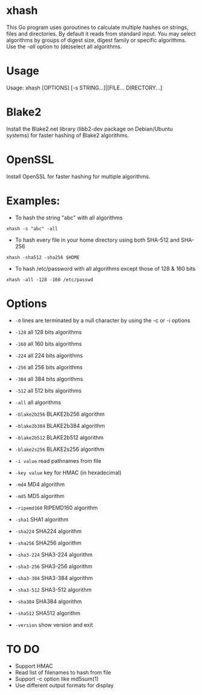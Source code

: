 # xhash
This Go program uses goroutines to calculate multiple hashes on strings, files and directories.  By default it reads from standard input.  You may select algorithms by groups of digest size, digest family or specific algorithms.  Use the _*-all*_ option to (de)select all algorithms.

# Usage

Usage: xhash [OPTIONS] [-s STRING...]|[FILE... DIRECTORY...]

# Blake2

Install the Blake2.net library (libb2-dev package on Debian/Ubuntu systems) for faster hashing of Blake2 algorithms.

# OpenSSL

Install OpenSSL for faster hashing for multiple algorithms.

# Examples:

* To hash the string "abc" with all algorithms

`xhash -s "abc" -all`

* To hash every file in your home directory using both SHA-512 and SHA-256

`xhash -sha512 -sha256 $HOME`

* To hash /etc/password with all algorithms except those of 128 & 160 bits

`xhash -all -128 -160 /etc/passwd`

# Options

* `-0`
    	lines are terminated by a null character by using the -c or -i options

* `-128`
    	all 128 bits algorithms
* `-160`
    	all 160 bits algorithms
* `-224`
    	all 224 bits algorithms
* `-256`
    	all 256 bits algorithms
* `-384`
    	all 384 bits algorithms
* `-512`
    	all 512 bits algorithms
* `-all`
    	all algorithms
* `-blake2b256`
    	BLAKE2b256 algorithm
* `-blake2b384`
    	BLAKE2b384 algorithm
* `-blake2b512`
    	BLAKE2b512 algorithm
* `-blake2s256`
    	BLAKE2s256 algorithm
* `-i value`
    	read pathnames from file
* `-key value`
    	key for HMAC (in hexadecimal)
* `-md4`
    	MD4 algorithm
* `-md5`
    	MD5 algorithm
* `-ripemd160`
    	RIPEMD160 algorithm
* `-sha1`
    	SHA1 algorithm
* `-sha224`
    	SHA224 algorithm
* `-sha256`
    	SHA256 algorithm
* `-sha3-224`
    	SHA3-224 algorithm
* `-sha3-256`
    	SHA3-256 algorithm
* `-sha3-384`
    	SHA3-384 algorithm
* `-sha3-512`
    	SHA3-512 algorithm
* `-sha384`
    	SHA384 algorithm
* `-sha512`
    	SHA512 algorithm
* `-version`
    	show version and exit

# TO DO
* Support HMAC
* Read list of filenames to hash from file
* Support -c option like md5sum(1)
* Use different output formats for display
